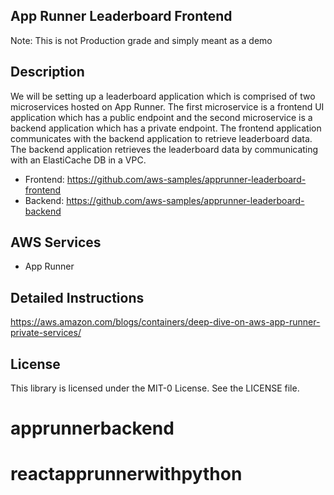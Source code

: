 ## App Runner Leaderboard Frontend
Note: This is not Production grade and simply meant as a demo


## Description
We will be setting up a leaderboard application which is comprised of two microservices hosted on App Runner. The first microservice is a frontend UI application which has a public endpoint and the second microservice is a backend application which has a private endpoint. The frontend application communicates with the backend application to retrieve leaderboard data. The backend application retrieves the leaderboard data by communicating with an ElastiCache DB in a VPC.

* Frontend: https://github.com/aws-samples/apprunner-leaderboard-frontend
* Backend: https://github.com/aws-samples/apprunner-leaderboard-backend

## AWS Services
* App Runner

## Detailed Instructions
https://aws.amazon.com/blogs/containers/deep-dive-on-aws-app-runner-private-services/

## License

This library is licensed under the MIT-0 License. See the LICENSE file.

# apprunnerbackend
# reactapprunnerwithpython

